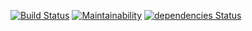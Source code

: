 [![Build Status](https://travis-ci.org/dnl1/react-league-of-legends.svg?branch=master)](https://travis-ci.org/dnl1/react-league-of-legends)
[![Maintainability](https://api.codeclimate.com/v1/badges/634f738c826a8e9035d1/maintainability)](https://codeclimate.com/github/dnl1/react-league-of-legends/maintainability)
[![dependencies Status](https://david-dm.org/dnl1/react-league-of-legends/status.svg)](https://david-dm.org/dnl1/react-league-of-legends)